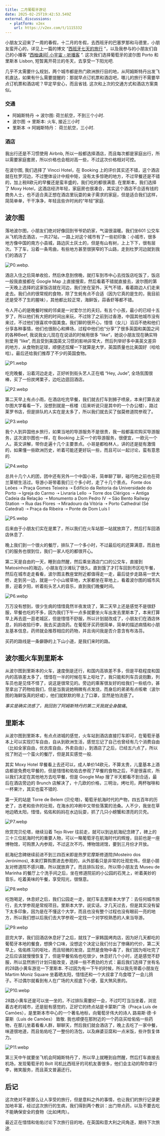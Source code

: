 ```yaml
---
title: 二月葡萄牙游记
date: 2025-02-25T19:42:53.549Z
external_discussions:
  - platform: v2ex
    url: https://v2ex.com/t/1115332
---
```



小朋友又迎来了一周的春假，十二月的冬假，去西班牙的巴塞罗那和马德里，小朋友蛮开心的，详见上一篇的博文 “[西班牙七天的旅行](https://blog.minghe.me/blog/%E8%A5%BF%E7%8F%AD%E7%89%99%E4%B8%83%E5%A4%A9%E7%9A%84%E6%97%85%E8%A1%8C) ”，以及我参与的小朋友们自己的小播客 “​​[西柚课间| 小宇宙 - 听播客](https://www.xiaoyuzhoufm.com/podcast/63f9f6ec75918da323982e2c) ”.  这次我们选择葡萄牙的波尔图 Porto 和里斯本 Lisbon, 短暂离开荷兰的冬天，去享受一下阳光吧.

几乎不太需要什么规划，两个城市都是热门欧洲旅行目的地，从阿姆斯特丹出发飞机直达，如果有什么需要提醒的：那就早点订机票和酒店吧，哪儿的旅行不需要早点订机票和酒店呢？早定早安心，而且省钱. 这次和上次的交通方式和酒店方案类似。

### 交通

* 阿姆斯特丹 → 波尔图: 荷兰航空，不到三个小时.
* 波尔图 → 里斯本: 火车, 接近三小时
* 里斯本 → 阿姆斯特丹： 荷兰航空，三小时.

### 酒店

我出行还是不习惯使用 Airbnb, 所以一般都选择酒店，而且每次都是家庭出行，所以需要家庭套房，所以价格也会相对高一些，不过这次价格相对可控。

在波尔图, 我们选择了 Vincci Hotel，在 Booking 上的评价其实还不错，这个酒店就在杜罗河边，不过整体设计中规中矩，没有太多惊艳的地方，不过早餐还是不错的，加上税8欧元的早餐还是蛮丰盛的，我们吃的都很满意. 在里斯本，我们选择了 Moxy Hotel，这酒店经济年轻，家庭房也很凑合，其实这个酒店不合适有钱的商务人士，也不适合真正想在酒店里玩耍的亲子需求的家庭，但是适合我们这样，简简单单，干干净净，年轻且些许时尚的“年轻”家庭.

## 波尔图

落地波尔图，小朋友们绝对好像回到爷爷奶奶家，气温很温暖。我们坐601 公交车从飞机场去酒店，一共27站，一路上对这个城市有了一些初印象：小城市，很多地方像中国的南方小县城，路边灰土灰土的，但是有山有树，上上下下，很有层次。下了车，沿着一条弯曲，有些地方甚至很狭窄的下山路，走到杜罗河边就到我们的酒店了

![P0.webp](https://github.com/metrue/Cofe/blob/main/assets/images/2025-02-25/1740514356850.webp?raw=true).

酒店入住之后简单收拾，然后休息到傍晚，就打车到市中心去找饭店吃饭了，饭店一般我直接都在 Google Map 上直接搜索，然后看着不错就直接去，波尔图的第一天晚上选择的这家饭店就在河边，我们坐在室外，天气不错，看着路边人们走来走去。我们点的很常规的食物，除了生蚝有点不合适（因为它真的是生的，我目前还是受不了生的腥味），其他都比较正常，海鲜饭，蒜香虾等都不错。

令人开心的是晚餐时候的邻桌是一对爱尔兰的夫妇，有五个小孩，最小的已经十五岁了，所以他们有大把的时间出来玩，不过除了之前到过香港，中国其他城市没有来过，不过他们很喜欢中国美食。我们聊的很开心，惜惜（女儿）滔滔不绝和他们分享各种事情，他们也很耐心和捧场，过程中他们也“分享”了很多英国和美国之间的各种Beef, 我说我女儿现在在说话的时候用很多 “like”，她说小朋友现在确实特别爱用 “like”, 而且受到美国英文习惯的影响非常大，然后列举好多中美英文差异的地方，从食物到足球，顺便还炫耀一下就算是大学，英国质量也比美国好（哈哈哈）。最后还给我们推荐了不少的英国食物。

![P1.webp](https://github.com/metrue/Cofe/blob/main/assets/images/2025-02-25/1740514382391.webp?raw=true)

吃完晚餐，沿着河边走走，正好听到街头艺人正在唱 “Hey, Jude”, 全场氛围很棒，买了一份炭烤栗子，边吃边逛回酒店。

![P2.webp](https://github.com/metrue/Cofe/blob/main/assets/images/2025-02-25/1740514398405.webp?raw=true)

第二天早上有点小雨，在酒店吃完早餐，我们就去打车到狮子喷泉，本来打算去波尔图大学看看一下，没想到就是一栋楼（后来听说只是其中的一个办公楼），路过莱罗书店，但是排队的人实在是太多了，所以我们就去买了伽莫修道院参观了。

![P3.webp](https://github.com/metrue/Cofe/blob/main/assets/images/2025-02-25/1740514422417.webp?raw=true)

我个人到异国他乡旅行，如果当地的导游服务不是很贵，我一般都喜欢购买导游服务，这次波尔图也一样，在 Booking 上买一个的导游服务，很便宜，一欧元一个人。英文讲解，带你走遍十几个主要景点。小哥是都柏林人，讲的还是挺有激情的，如果懂一些欧洲历史，听着可能还更好玩一些，而且可以一起讨论，蛮有意思的. 

![P4.webp](https://github.com/metrue/Cofe/blob/main/assets/images/2025-02-25/1740514435622.webp?raw=true) 

总共十几个人的团，团中还有另外一个中国小哥，简单聊了聊，碰巧他之前也在荷兰莱顿生活过。导游小哥带着我们三个多小时，走了十几个景点。 Fonte dos Leões ➝ Praça Gomes Teixeira ➝ Edifício da Reitoria da Universidade do Porto ➝ Igreja do Carmo ➝ Livraria Lello ➝ Torre dos Clérigos ➝ Antiga Cadeia da Relação ➝ Monumento a Dom Pedro IV ➝ São Bento Railway Station ➝ Rua das Flores ➝ Miradouro da Vitória ➝ Porto Cathedral (Sé Catedral) ➝ Praça da Ribeira ➝ Ponte de Dom Luís I

![P5.webp](https://github.com/metrue/Cofe/blob/main/assets/images/2025-02-25/1740514453577.webp?raw=true)

后来由于小朋友们实在是累了，所以我们在火车站那一站就放弃了，然后打车回酒店休息了.

晚上我们到一个很火的餐厅，排队了一个多小时，不过最后吃的还算满意，而且他们的服务也很到位，我们一家人吃的都很开心。

第二天是自由的一天，睡到自然醒，然后乘坐酒店门口的公交车，直接到 Matosinhos的海边，小朋友在沙滩玩了很久。直到饿了才打车回到市区吃午餐，然后在城市走走看看，波尔图主教座堂附近都值得走一走，最后徒步走路易一世大桥，走到另一边，就是一个小山坡草地，大家都坐在草地上，看着波尔图的城市风景，迎着夕阳，听着街头艺人的音乐，直到我们晚餐时间。

![P6.webp](https://github.com/metrue/Cofe/blob/main/assets/images/2025-02-25/1740514484399.webp?raw=true)


万万没有想到，很少生病的惜惜竟然半夜发烧了，第二天早上还是感觉不是很舒服，早餐也吃的不多，因为我们下午一点多就要坐火车出发去里斯本了，本来打算早上再去逛一逛老城区，但是惜惜不舒服，所以计划就改成了，小朋友们在酒店休息，妈妈收拾行李，我去买退烧药。在葡萄牙买药很简单，简单的描述病情和小朋友基本信息，药师就会推荐相应的药物，并且询问我是否介意含有布洛芬。

买药的路线是一条僻静的上下山小道，是我们来时的路。

## 波尔图火车到里斯本

从波尔图到里斯本的火车，速度倒是还行，和国内高铁差不多，但是平稳程度和国内的高铁差太多了，惜惜在一半的时候在车上呕吐了，我只能和列车员说抱歉，列车员也是见怪不怪了，说这是很常见的。旁边的乘客很友好的给我们一些纸巾，甚至拿出了药物给我们，但是当我说她稍微有点发烧，而身后的弟弟有点咳嗽（波尔图的海鲜饭真的好咸），他们就默默的带上了口罩，显然是怕流感了。

*事实是确实流感了，我回到了阿姆斯特丹的第二天我就全身酸痛*。

## 里斯本

从波尔图到里斯本，有点点进城的感觉，火车站到酒店直接打车即可，在葡萄牙基本上可以实现打车自由，自从到欧洲生活，感觉忘记了自己也曾经有几个消费自由（比如全家自由，优衣库自由，外卖自由），到酒店了之后，已经五六点了，所以找了附近一个蛮火的餐厅，但是其实感觉一般.

其实 Moxy Hotel 早餐看上去还可以，成人单价14欧元，不算太贵，儿童基本上酒店都是免费吃早餐的，但是惜惜和佑佑去参观了早餐的食物之后，不是很喜欢，所以我们决定在其他地方去吃早餐，但是 Google Map 搜了半天都看不到合适，最后在酒店旁边的 Brunch 店解决了，十几欧的价格，三明治，烤吐司，两杯咖啡和一杯果汁，其实也蛮不错的.

第一天的站是 Torre de Belem (贝伦塔)，葡萄牙航海时代的产物，四五百年的历史了，古老和些许的壮观，在海水的冲刷中又带些落寞的沧桑。人不少，我坐在草地边晒太阳，惜惜，佑佑和妈妈在水边玩耍，抓了几只小螃蟹和漂亮的贝壳。

![P7.webp](https://github.com/metrue/Cofe/blob/main/assets/images/2025-02-25/1740514541224.webp?raw=true)

欣赏完贝伦塔，继续沿着 Tejo River 往前走，就可以到达航海纪念碑了，碑上的三十三位航海时代的重要人物，可以一略葡萄牙在航海时代的辉煌，目前也是一座博物馆，可购票入内参观，不过这次不巧，博物馆闭馆，要到三月份才开放。

航海纪念碑继续前进不到三四百米即是热罗尼摩斯修道院(Mosteiro dos Jerónimos), 本来打算购票进去参观的，从外部看只是非常的壮观宏伟，但是小朋友对修道院不感兴趣，所以就放弃了。而且排队较长，所以带小朋友去 Museu de Marinha 的餐厅上个洗手间之后，坐在修道院前的小公园的石凳上，听着美妙的音乐，吃着美味的午餐，享受阳光，很惬意。

![P8.webp](https://github.com/metrue/Cofe/blob/main/assets/images/2025-02-25/1740514557661.webp?raw=true)

吃饱喝足，休息好之后，我们公园走一走，就打车去里斯本大学了：去任何城市旅行，去大学参观是常规项目。里斯本大学，说实话，才几天过去，但是其实没有留下太多印象，因为是在不懂这个大学，而且也没有整个过程也没有眼前一亮的地方，所以我们想以后我们去大学参观一定找一个对学校熟悉的人来当导游。

![P9.webp](https://github.com/metrue/Cofe/blob/main/assets/images/2025-02-25/1740514568788.webp?raw=true)

逛完大学，我们回酒店休息好了之后，就找了一家韩国烤肉店，因为好几天都吃的葡萄牙本地的餐食，想换个口味，没想这个决定让我们付出了惨痛的代价，第二天早上，佑佑练习的呕吐，而且轻微的发烧，显然是食物中毒了，我们因为呕吐完了之后应该就慢慢恢复了，但是早餐佑佑也吃很少，休息好几个小时，还是感觉不舒服，所以显然旅行计划只能改变，选择一些不费劲的方式：最后我们选择了坐有名的28路小黄车游览一下里斯本. 不过因为有一下午的时候，所以我先带着小朋友在 Martim Moniz Square 坐着晒太阳，惜惜还和一个大叔拿了鸟食喂了一会儿鸽子。不过偶尔就看到有人在广场的大叔底下小便，蛮大煞风景的。

![P10.webp](https://github.com/metrue/Cofe/blob/main/assets/images/2025-02-25/1740514582240.webp?raw=true)

28路小黄车还是可以坐一坐的，不过排队需要好一会，不过叮叮当当坐着，浏览着古老的城市，还是挺有感觉的，正好它的终点站是卡蒙斯广场（Praça Luís de Camões），是里斯本市中心的一个著名地标，向葡萄牙伟大的诗人 路易斯·德·卡蒙斯（Luís de Camões） 致敬.  我也顺便在那附近的一个药店买给佑佑一些药物，在那儿坐着看看人群，聊聊天，然后我们就会酒店了，晚上去吃了一家中餐，味道很地道，而且佑佑吃了一整份的汤包，以及麻婆豆腐和一点米饭，些许恢复体力。

![P11.webp](https://github.com/metrue/Cofe/blob/main/assets/images/2025-02-25/1740514592708.webp?raw=true)

第三天中午就要坐飞机会阿姆斯特丹了，所以早上就睡到自然醒，然后打车直接去机场，发现葡萄牙的 Bolt 司机比西班牙的司机友善很多，他们会主动的帮你拿行李，微笑服务，而且英文普遍还行。

## 后记

这次绝对不是那么让人享受的旅行，但是意料之外的事情，也让我们的旅行记录更加地丰富，经过这次旅行的生病，我们得到两个教训：出门带点药，以及不要去吃不能确保安全的食物（比如烤肉）。

最近正在惜惜和佑佑讨论下次旅行目的地，在英国和意大利之间角逐，期待下次旅途.

